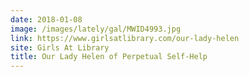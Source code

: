 ```yaml
---
date: 2018-01-08
image: /images/lately/gal/MWID4993.jpg
link: https://www.girlsatlibrary.com/our-lady-helen
site: Girls At Library
title: Our Lady Helen of Perpetual Self-Help
---
```

